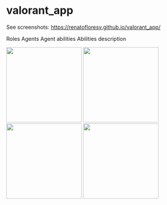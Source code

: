 # valorant_app

See screenshots:
https://renatofloresv.github.io/valorant_app/

Roles                              Agents                        Agent abilities                      Abilities description

<div>
<img src="https://user-images.githubusercontent.com/68215023/177451805-0de91b21-cce0-4338-a61b-48e353f921ae.jpg" width="200px"</img>
<img src="https://user-images.githubusercontent.com/68215023/177453947-3d86d650-023f-49be-a973-1219fa5403ce.jpg" width="200px"</img>
<img src="https://user-images.githubusercontent.com/68215023/177454064-b02d3cdd-9dbb-4cf4-a54b-a37635cc5ef1.jpg" width="200px"</img>
<img src="https://user-images.githubusercontent.com/68215023/177454070-779d90b5-fb6e-4e3f-9e1e-e53689b44375.jpg" width="200px"</img>
</div>
